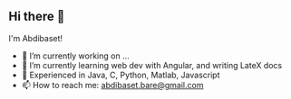 ## Hi there 👋

I'm Abdibaset!

- 🔭 I’m currently working on ...
- 🌱 I’m currently learning web dev with Angular, and writing LateX docs
- 🤖 Experienced in Java, C, Python, Matlab, Javascript
- 📫 How to reach me: abdibaset.bare@gmail.com
